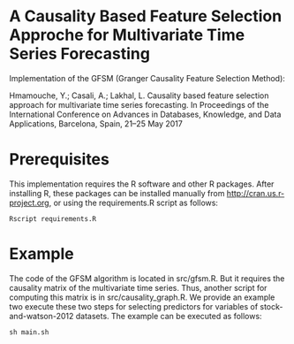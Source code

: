 # A Causality Based Feature Selection Approche for Multivariate Time Series Forecasting
Implementation of the GFSM (Granger Causality Feature Selection Method): 
    
Hmamouche, Y.; Casali, A.; Lakhal, L. Causality based feature selection approach for multivariate time series forecasting. In Proceedings of the International Conference on Advances in Databases, Knowledge, and Data Applications, Barcelona, Spain, 21–25 May 2017

# Prerequisites
This implementation requires the R software and other R packages.
After installing R, these packages can be installed manually from http://cran.us.r-project.org, or using the requirements.R script as follows:
    
    Rscript requirements.R
    
    
# Example
The code of the GFSM algorithm is located in src/gfsm.R. But it requires the causality matrix of the multivariate time series.
Thus, another script for computing this matrix is in src/causality_graph.R.
We provide an example two execute these two steps  for selecting predictors for variables of stock-and-watson-2012 datasets. The example can be executed as follows:
    
    sh main.sh
